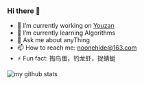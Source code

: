 ### Hi there 👋

<!--
**noonehide/noonehide** is a ✨ _special_ ✨ repository because its `README.md` (this file) appears on your GitHub profile.

Here are some ideas to get you started:
-->

- 🔭 I’m currently working on [Youzan](https://www.youzan.com/)
- 🌱 I’m currently learning Algorithms
- 💬 Ask me about anyThing
- 📫 How to reach me: noonehide@163.com
- ⚡ Fun fact: 掏鸟蛋，钓龙虾，捉蜻蜓

![my github stats](https://github-readme-stats.vercel.app/api?username=noonehide&show_icons=true&hide_border=true)
